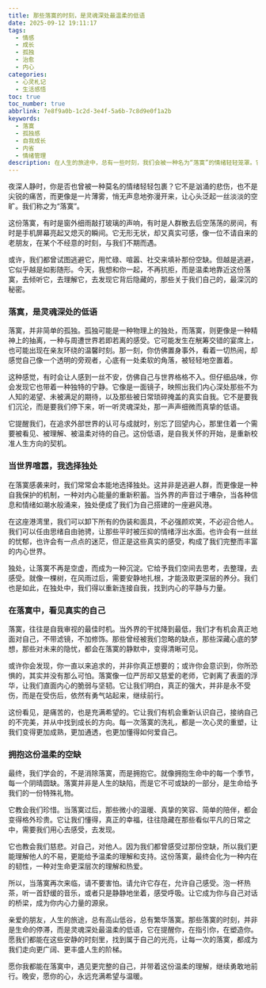 ```yaml
---
title: 那些落寞的时刻，是灵魂深处最温柔的低语
date: 2025-09-12 19:11:17
tags:
  - 情感
  - 成长
  - 孤独
  - 治愈
  - 内心
categories:
  - 心灵札记
  - 生活感悟
toc: true
toc_number: true
abbrlink: 7e8f9a0b-1c2d-3e4f-5a6b-7c8d9e0f1a2b
keywords:
  - 落寞
  - 孤独感
  - 自我成长
  - 内省
  - 情绪管理
description: 在人生的旅途中，总有一些时刻，我们会被一种名为“落寞”的情绪轻轻笼罩。它不是绝望，也不是彻底的悲伤，而是一种安静的、深沉的空缺感。这篇文章将带你走进这份温柔的落寞，理解它，拥抱它，并从中汲取力量，让它成为我们内心深处最真挚的指引。
---
```


夜深人静时，你是否也曾被一种莫名的情绪轻轻包裹？它不是汹涌的悲伤，也不是尖锐的痛苦，而更像是一片薄雾，悄无声息地弥漫开来，让心头泛起一丝淡淡的空旷。我们称之为“落寞”。

这份落寞，有时是窗外细雨敲打玻璃的声响，有时是人群散去后空荡荡的房间，有时是手机屏幕亮起又熄灭的瞬间。它无形无状，却又真实可感，像一位不请自来的老朋友，在某个不经意的时刻，与我们不期而遇。

或许，我们都曾试图逃避它，用忙碌、喧嚣、社交来填补那份空缺。但越是逃避，它似乎越是如影随形。今天，我想和你一起，不再抗拒，而是温柔地靠近这份落寞，去倾听它，去理解它，去发现它背后隐藏的，那些关于我们自己的，最深沉的秘密。

### 落寞，是灵魂深处的低语

落寞，并非简单的孤独。孤独可能是一种物理上的独处，而落寞，则更像是一种精神上的抽离，一种与周遭世界若即若离的感受。它可能发生在觥筹交错的宴席上，也可能出现在亲友环绕的温馨时刻。那一刻，你仿佛置身事外，看着一切热闹，却感觉自己像一个透明的旁观者，心底有一处柔软的角落，被轻轻地空置着。

这种感觉，有时会让人感到一丝不安，仿佛自己与世界格格不入。但仔细品味，你会发现它也带着一种独特的宁静。它像是一面镜子，映照出我们内心深处那些不为人知的渴望、未被满足的期待，以及那些被日常琐碎掩盖的真实自我。它不是要我们沉沦，而是要我们停下来，听一听灵魂深处，那一声声细微而真挚的低语。

它提醒我们，在追求外部世界的认可与成就时，别忘了回望内心，那里住着一个需要被看见、被理解、被温柔对待的自己。这份低语，是自我关怀的开始，是重新校准人生方向的契机。

### 当世界喧嚣，我选择独处

在落寞感袭来时，我们常常会本能地选择独处。这并非是逃避人群，而更像是一种自我保护的机制，一种对内心能量的重新积蓄。当外界的声音过于嘈杂，当各种信息和情绪如潮水般涌来，独处便成了我们为自己搭建的一座避风港。

在这座港湾里，我们可以卸下所有的伪装和面具，不必强颜欢笑，不必迎合他人。我们可以任由思绪自由驰骋，让那些平时被压抑的情绪浮出水面。也许会有一丝丝的忧郁，也许会有一点点的迷茫，但正是这些真实的感受，构成了我们完整而丰富的内心世界。

独处，让落寞不再是空虚，而成为一种沉淀。它给予我们空间去思考，去整理，去感受。就像一棵树，在风雨过后，需要安静地扎根，才能汲取更深层的养分。我们也是如此，在独处中，我们得以重新连接自我，找到内心的平静与力量。

### 在落寞中，看见真实的自己

落寞，往往是自我审视的最佳时机。当外界的干扰降到最低，我们才有机会真正地面对自己，不带滤镜，不加修饰。那些曾经被我们忽略的缺点，那些深藏心底的梦想，那些对未来的隐忧，都会在落寞的静默中，变得清晰可见。

或许你会发现，你一直以来追求的，并非你真正想要的；或许你会意识到，你所恐惧的，其实并没有那么可怕。落寞像一位严厉却又慈爱的老师，它剥离了表面的浮华，让我们直面内心的脆弱与坚韧。它让我们明白，真正的强大，并非是永不受伤，而是在受伤后，依然有勇气站起来，继续前行。

这份看见，是痛苦的，也是充满希望的。它让我们有机会重新认识自己，接纳自己的不完美，并从中找到成长的方向。每一次落寞的洗礼，都是一次心灵的重塑，让我们变得更加成熟，更加通透，也更加懂得如何爱自己。

### 拥抱这份温柔的空缺

最终，我们学会的，不是消除落寞，而是拥抱它。就像拥抱生命中的每一个季节，每一个阴晴圆缺。落寞并非是人生的缺陷，而是它不可或缺的一部分，是生命给予我们的一份特殊礼物。

它教会我们珍惜。当落寞过后，那些微小的温暖、真挚的笑容、简单的陪伴，都会变得格外珍贵。它让我们懂得，真正的幸福，往往隐藏在那些看似平凡的日常之中，需要我们用心去感受，去发现。

它也教会我们慈悲。对自己，对他人。因为我们都曾感受过那份空缺，所以我们更能理解他人的不易，更能给予温柔的理解和支持。这份落寞，最终会化为一种内在的韧性，一种对生命更深层次的理解和热爱。

所以，当落寞再次来临，请不要害怕。请允许它存在，允许自己感受。泡一杯热茶，听一首舒缓的音乐，或者只是静静地坐着，感受呼吸。让它成为你与自己对话的桥梁，成为你内心力量的源泉。

亲爱的朋友，人生的旅途，总有高山低谷，总有繁华落寞。那些落寞的时刻，并非是生命的停滞，而是灵魂深处最温柔的低语，它在提醒你，在指引你，在塑造你。愿我们都能在这些安静的时刻里，找到属于自己的光亮，让每一次的落寞，都成为我们走向更广阔、更丰盛人生的阶梯。

愿你我都能在落寞中，遇见更完整的自己，并带着这份温柔的理解，继续勇敢地前行。晚安，愿你的心，永远充满希望与温暖。